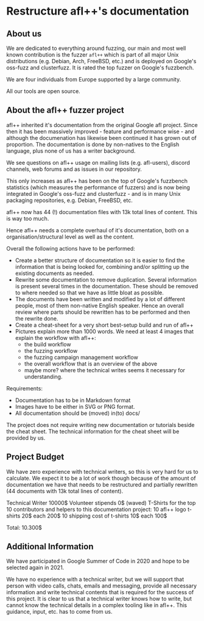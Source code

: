 # Restructure afl++'s documentation

## About us

We are dedicated to everything around fuzzing, our main and most well known
contribution is the fuzzer `afl++` which is part of all major Unix
distributions (e.g. Debian, Arch, FreeBSD, etc.) and is deployed on Google's
oss-fuzz and clusterfuzz. It is rated the top fuzzer on Google's fuzzbench.

We are four individuals from Europe supported by a large community.

All our tools are open source.

## About the afl++ fuzzer project

afl++ inherited it's documentation from the original Google afl project.
Since then it has been massively improved - feature and performance wise -
and although the documenation has likewise been continued it has grown out
of proportion.
The documentation is done by non-natives to the English language, plus
none of us has a writer background.

We see questions on afl++ usage on mailing lists (e.g. afl-users), discord
channels, web forums and as issues in our repository.

This only increases as afl++ has been on the top of Google's fuzzbench
statistics (which measures the performance of fuzzers) and is now being
integrated in Google's oss-fuzz and clusterfuzz - and is in many Unix
packaging repositories, e.g. Debian, FreeBSD, etc.

afl++ now has 44 (!) documentation files with 13k total lines of content.
This is way too much.

Hence afl++ needs a complete overhaul of it's documentation, both on a 
organisation/structural level as well as the content.

Overall the following actions have to be performed:
  * Create a better structure of documentation so it is easier to find the
    information that is being looked for, combining and/or splitting up the
    existing documents as needed.
  * Rewrite some documentation to remove duplication. Several information is
    present several times in the documentation. These should be removed to
    where needed so that we have as little bloat as possible.
  * The documents have been written and modified by a lot of different people,
    most of them non-native English speaker. Hence an overall review where
    parts should be rewritten has to be performed and then the rewrite done.
  * Create a cheat-sheet for a very short best-setup build and run of afl++
  * Pictures explain more than 1000 words. We need at least 4 images that
    explain the workflow with afl++:
      - the build workflow
      - the fuzzing workflow
      - the fuzzing campaign management workflow
      - the overall workflow that is an overview of the above
      - maybe more? where the technical writes seems it necessary for
        understanding.

Requirements:
  * Documentation has to be in Markdown format
  * Images have to be either in SVG or PNG format.
  * All documentation should be (moved) in(to) docs/

The project does not require writing new documentation or tutorials beside the
cheat sheet. The technical information for the cheat sheet will be provided by
us.

## Project Budget

We have zero experience with technical writers, so this is very hard for us
to calculate. We expect it to be a lot of work though because of the amount
of documentation we have that needs to be restructured and partially rewritten
(44 documents with 13k total lines of content).

Technical Writer                                              10000$
Volunteer stipends                                                0$ (waved)
T-Shirts for the top 10 contributors and helpers to this documentation project:
	10 afl++ logo t-shirts 		20$ each		200$
	10 shipping cost of t-shirts    10$ each		100$
                                                         
Total: 10.300$

## Additional Information

We have participated in Google Summer of Code in 2020 and hope to be selected
again in 2021.

We have no experience with a technical writer, but we will support that person
with video calls, chats, emails and messaging, provide all necessary information
and write technical contents that is required for the success of this project.
It is clear to us that a technical writer knows how to write, but cannot know
the technical details in a complex tooling like in afl++. This guidance, input,
etc. has to come from us.

